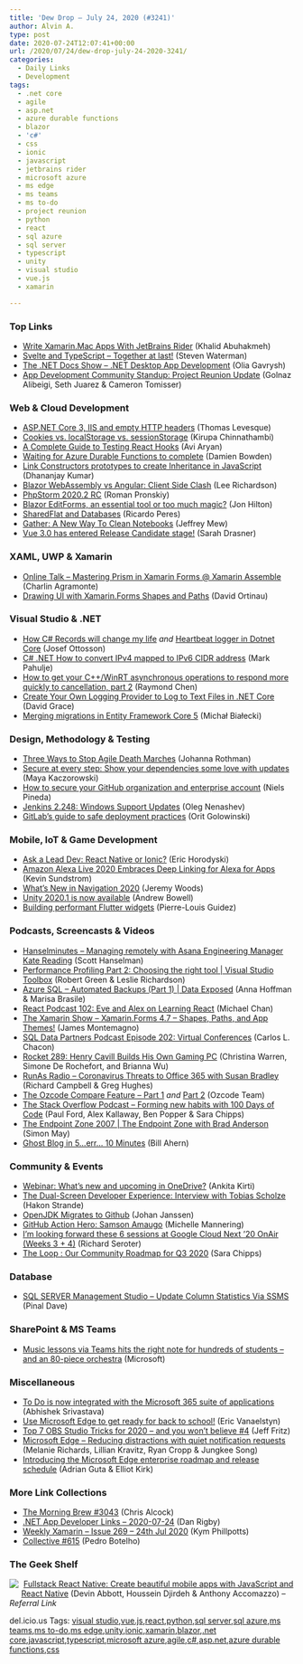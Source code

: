 ```yaml
---
title: 'Dew Drop – July 24, 2020 (#3241)'
author: Alvin A.
type: post
date: 2020-07-24T12:07:41+00:00
url: /2020/07/24/dew-drop-july-24-2020-3241/
categories:
  - Daily Links
  - Development
tags:
  - .net core
  - agile
  - asp.net
  - azure durable functions
  - blazor
  - 'c#'
  - css
  - ionic
  - javascript
  - jetbrains rider
  - microsoft azure
  - ms edge
  - ms teams
  - ms to-do
  - project reunion
  - python
  - react
  - sql azure
  - sql server
  - typescript
  - unity
  - visual studio
  - vue.js
  - xamarin

---
```

### <a name="top"></a>Top Links

  * <a href="https://khalidabuhakmeh.com/write-xamarin-mac-apps-with-jetbrains-rider" target="_blank" rel="noopener noreferrer">Write Xamarin.Mac Apps With JetBrains Rider</a> (Khalid Abuhakmeh)
  * <a href="https://blog.scottlogic.com/2020/07/24/svelte-ts.html" target="_blank" rel="noopener noreferrer">Svelte and TypeScript &#8211; Together at last!</a> (Steven Waterman)
  * <a href="https://www.youtube.com/watch?v=mWhSgasKVhE&feature=youtu.be" target="_blank" rel="noopener noreferrer">The .NET Docs Show &#8211; .NET Desktop App Development</a> (Olia Gavrysh)
  * <a href="https://channel9.msdn.com/Shows/App-Development-Community-Standup/App-Development-Community-Standup-Project-Reunion-Update?WT.mc_id=DX_MVP4025064" target="_blank" rel="noopener noreferrer">App Development Community Standup: Project Reunion Update</a> (Golnaz Alibeigi, Seth Juarez & Cameron Tomisser)



### <a name="web"></a>Web & Cloud Development

  * <a href="https://thomaslevesque.com/2020/07/23/aspnet-core-iis-and-empty-http-headers/" target="_blank" rel="noopener noreferrer">ASP.NET Core 3, IIS and empty HTTP headers</a> (Thomas Levesque)
  * <a href="https://www.kirupa.com/hodgepodge/cookies_local_session_storage.htm" target="_blank" rel="noopener noreferrer">Cookies vs. localStorage vs. sessionStorage</a> (Kirupa Chinnathambi)
  * <a href="https://www.toptal.com/react/testing-react-hooks-tutorial" target="_blank" rel="noopener noreferrer">A Complete Guide to Testing React Hooks</a> (Avi Aryan)
  * <a href="https://damienbod.com/2020/07/24/waiting-for-azure-durable-functions-to-complete/" target="_blank" rel="noopener noreferrer">Waiting for Azure Durable Functions to complete</a> (Damien Bowden)
  * <a href="https://debugmode.net/2020/07/24/link-constructors-prototypes-to-create-inheritance-in-javascript/" target="_blank" rel="noopener noreferrer">Link Constructors prototypes to create Inheritance in JavaScript</a> (Dhananjay Kumar)
  * <a href="http://www.leerichardson.com/2020/07/blazor-webassembly-vs-angular-client.html" target="_blank" rel="noopener noreferrer">Blazor WebAssembly vs Angular: Client Side Clash</a> (Lee Richardson)
  * <a href="https://blog.jetbrains.com/phpstorm/2020/07/phpstorm-2020-2-rc/" target="_blank" rel="noopener noreferrer">PhpStorm 2020.2 RC</a> (Roman Pronskiy)
  * <a href="https://jonhilton.net/why-use-blazor-edit-forms/" target="_blank" rel="noopener noreferrer">Blazor EditForms, an essential tool or too much magic?</a> (Jon Hilton)
  * <a href="https://weblogs.asp.net/ricardoperes/sharedflat-and-databases?WT.mc_id=DX_MVP4025064" target="_blank" rel="noopener noreferrer">SharedFlat and Databases</a> (Ricardo Peres)
  * <a href="https://devblogs.microsoft.com/python/gather-a-new-way-to-clean-notebooks/" target="_blank" rel="noopener noreferrer">Gather: A New Way To Clean Notebooks</a> (Jeffrey Mew)
  * <a href="https://css-tricks.com/vue-3-0-has-entered-release-candidate-stage/" target="_blank" rel="noopener noreferrer">Vue 3.0 has entered Release Candidate stage!</a> (Sarah Drasner)



### <a name="silverlight"></a>XAML, UWP & Xamarin

  * <a href="https://xamgirl.com/online-talk-mastering-prism-in-xamarin-forms-xamarin-assemble/" target="_blank" rel="noopener noreferrer">Online Talk – Mastering Prism in Xamarin Forms @ Xamarin Assemble</a> (Charlin Agramonte)
  * <a href="https://devblogs.microsoft.com/xamarin/xamarin-forms-shapes-and-paths/" target="_blank" rel="noopener noreferrer">Drawing UI with Xamarin.Forms Shapes and Paths</a> (David Ortinau)



### <a name="dotnet"></a>Visual Studio & .NET

  * <a href="https://josef.codes/how-csharp-records-will-change-my-life/" target="_blank" rel="noopener noreferrer">How C# Records will change my life</a> _and_ <a href="https://josef.codes/heartbeat-logger-in-dotnet-core/" target="_blank" rel="noopener noreferrer">Heartbeat logger in Dotnet Core</a> (Josef Ottosson)
  * <a href="http://feedproxy.google.com/~r/MetadataConsulting/~3/RGRVepZFxSE/CSharp-dotNET-How-to-convert-IPv4-mapped-to-IPv6-with-CIDR-address.html" target="_blank" rel="noopener noreferrer">C# .NET How to convert IPv4 mapped to IPv6 CIDR address</a> (Mark Pahulje)
  * <a href="https://devblogs.microsoft.com/oldnewthing/20200723-00/?p=104000" target="_blank" rel="noopener noreferrer">How to get your C++/WinRT asynchronous operations to respond more quickly to cancellation, part 2</a> (Raymond Chen)
  * <a href="https://www.roundthecode.com/dotnet/create-your-own-logging-provider-to-log-to-text-files-in-net-core" target="_blank" rel="noopener noreferrer">Create Your Own Logging Provider to Log to Text Files in .NET Core</a> (David Grace)
  * <a href="http://www.michalbialecki.com/2020/07/24/merging-migrations-in-entity-framework-core-5/?utm_source=rss&utm_medium=rss&utm_campaign=merging-migrations-in-entity-framework-core-5" target="_blank" rel="noopener noreferrer">Merging migrations in Entity Framework Core 5</a> (Michał Białecki)



### <a name="design"></a>Design, Methodology & Testing

  * <a href="http://feedproxy.google.com/~r/ManagingProductDevelopment/~3/bVbWGB9qWwM/" target="_blank" rel="noopener noreferrer">Three Ways to Stop Agile Death Marches</a> (Johanna Rothman)
  * <a href="https://github.blog/2020-07-23-secure-at-every-step-show-your-dependencies-some-love-with-updates/" target="_blank" rel="noopener noreferrer">Secure at every step: Show your dependencies some love with updates</a> (Maya Kaczorowski)
  * <a href="https://github.blog/2020-07-23-how-to-secure-your-github-organization-and-enterprise-account/" target="_blank" rel="noopener noreferrer">How to secure your GitHub organization and enterprise account</a> (Niels Pineda)
  * <a href="http://feedproxy.google.com/~r/ContinuousBlog/~3/bb8XgbHIZSA/" target="_blank" rel="noopener noreferrer">Jenkins 2.248: Windows Support Updates</a> (Oleg Nenashev)
  * <a href="https://about.gitlab.com/blog/2020/07/23/safe-deploys/" target="_blank" rel="noopener noreferrer">GitLab&#8217;s guide to safe deployment practices</a> (Orit Golowinski)



### <a name="mobile"></a>Mobile, IoT & Game Development

  * <a href="https://ionicframework.com/blog/ask-a-lead-dev-react-native-or-ionic/" target="_blank" rel="noopener noreferrer">Ask a Lead Dev: React Native or Ionic?</a> (Eric Horodyski)
  * <a href="http://feedproxy.google.com/~r/ProgrammableWeb/~3/thDgNppWzBU/23" target="_blank" rel="noopener noreferrer">Amazon Alexa Live 2020 Embraces Deep Linking for Alexa for Apps</a> (Kevin Sundstrom)
  * <a href="http://feedproxy.google.com/~r/blogspot/hsDu/~3/FX5yH2GrOfU/whats-new-in-navigation-2020.html" target="_blank" rel="noopener noreferrer">What’s New in Navigation 2020</a> (Jeremy Woods)
  * <a href="https://blogs.unity3d.com/2020/07/23/unity-2020-1-is-now-available/" target="_blank" rel="noopener noreferrer">Unity 2020.1 is now available</a> (Andrew Bowell)
  * <a href="https://medium.com/flutter/building-performant-flutter-widgets-3b2558aa08fa?source=rss----4da7dfd21a33---4" target="_blank" rel="noopener noreferrer">Building performant Flutter widgets</a> (Pierre-Louis Guidez)



### <a name="podcasts"></a>Podcasts, Screencasts & Videos

  * <a href="https://hanselminutes.simplecast.com/episodes/managing-remotely-with-asana-engineering-manager-kate-reading-SDqJt__o" target="_blank" rel="noopener noreferrer">Hanselminutes &#8211; Managing remotely with Asana Engineering Manager Kate Reading</a> (Scott Hanselman)
  * <a href="https://channel9.msdn.com/Shows/Visual-Studio-Toolbox/Performance-Profiling-Part-2-Choosing-the-right-tool?WT.mc_id=DX_MVP4025064" target="_blank" rel="noopener noreferrer">Performance Profiling Part 2: Choosing the right tool | Visual Studio Toolbox</a> (Robert Green & Leslie Richardson)
  * <a href="https://channel9.msdn.com/Shows/Data-Exposed/Azure-SQL-Automated-Backups-Part-1?WT.mc_id=DX_MVP4025064" target="_blank" rel="noopener noreferrer">Azure SQL &#8211; Automated Backups (Part 1) | Data Exposed</a> (Anna Hoffman & Marisa Brasile)
  * <a href="https://reactpodcast.com/episodes/102-fnk8fNcD" target="_blank" rel="noopener noreferrer">React Podcast 102: Eve and Alex on Learning React</a> (Michael Chan)
  * <a href="https://channel9.msdn.com/Shows/XamarinShow/XamarinForms-47-Shapes-Paths-and-App-Themes" target="_blank" rel="noopener noreferrer">The Xamarin Show &#8211; Xamarin.Forms 4.7 &#8211; Shapes, Paths, and App Themes!</a> (James Montemagno)
  * <a href="https://sqldatapartners.com/2020/07/22/episode-202-virtual-conferences/" target="_blank" rel="noopener noreferrer">SQL Data Partners Podcast Episode 202: Virtual Conferences</a> (Carlos L. Chacon)
  * <a href="http://relay.fm/rocket/289" target="_blank" rel="noopener noreferrer">Rocket 289: Henry Cavill Builds His Own Gaming PC</a> (Christina Warren, Simone De Rochefort, and Brianna Wu)
  * <a href="http://feedproxy.google.com/~r/RunaAsRadioWma/~3/ky-wdyoZdFs/default.aspx" target="_blank" rel="noopener noreferrer">RunAs Radio &#8211; Coronavirus Threats to Office 365 with Susan Bradley</a> (Richard Campbell & Greg Hughes)
  * <a href="http://www.youtube.com/watch?v=x8S6GvACvGs" target="_blank" rel="noopener noreferrer">The Ozcode Compare Feature &#8211; Part 1</a> _and_ <a href="http://www.youtube.com/watch?v=KHFEqCrYPFA" target="_blank" rel="noopener noreferrer">Part 2</a> (Ozcode Team)
  * <a href="https://the-stack-overflow-podcast.simplecast.com/episodes/forming-new-habits-with-100-days-of-code-hg94fyRM" target="_blank" rel="noopener noreferrer">The Stack Overflow Podcast &#8211; Forming new habits with 100 Days of Code</a> (Paul Ford, Alex Kallaway, Ben Popper & Sara Chipps)
  * <a href="https://channel9.msdn.com/Series/Endpoint-Zone/The-Endpoint-Zone-2007?WT.mc_id=DX_MVP4025064" target="_blank" rel="noopener noreferrer">The Endpoint Zone 2007 | The Endpoint Zone with Brad Anderson</a> (Simon May)
  * <a href="http://www.youtube.com/watch?v=oGT4spUJplk" target="_blank" rel="noopener noreferrer">Ghost Blog in 5&#8230;err&#8230; 10 Minutes</a> (Bill Ahern)



### <a name="events"></a>Community & Events

  * <a href="https://techcommunity.microsoft.com/t5/microsoft-onedrive-blog/webinar-what-s-new-and-upcoming-in-onedrive/ba-p/1540217" target="_blank" rel="noopener noreferrer">Webinar: What&#8217;s new and upcoming in OneDrive?</a> (Ankita Kirti)
  * <a href="https://devblogs.microsoft.com/surface-duo/the-dual-screen-developer-experience-interview-with-tobias-scholze/" target="_blank" rel="noopener noreferrer">The Dual-Screen Developer Experience: Interview with Tobias Scholze</a> (Hakon Strande)
  * <a href="https://www.infoq.com/news/2020/07/openjdk-github-migration/?utm_campaign=infoq_content&utm_source=infoq&utm_medium=feed&utm_term=global" target="_blank" rel="noopener noreferrer">OpenJDK Migrates to Github</a> (Johan Janssen)
  * <a href="https://github.blog/2020-07-24-github-action-hero-samson-amaugo/" target="_blank" rel="noopener noreferrer">GitHub Action Hero: Samson Amaugo</a> (Michelle Mannering)
  * <a href="https://seroter.com/2020/07/23/im-looking-forward-these-6-sessions-at-google-cloud-next-20-onair-weeks-3-4/" target="_blank" rel="noopener noreferrer">I’m looking forward these 6 sessions at Google Cloud Next ’20 OnAir (Weeks 3 + 4)</a> (Richard Seroter)
  * <a href="https://stackoverflow.blog/2020/07/23/the-loop-our-community-roadmap-for-q3-2020/" target="_blank" rel="noopener noreferrer">The Loop : Our Community Roadmap for Q3 2020</a> (Sara Chipps)



### <a name="sql"></a>Database

  * <a href="https://blog.sqlauthority.com/2020/07/24/sql-server-management-studio-update-column-statistics-via-ssms/?utm_source=rss&utm_medium=rss&utm_campaign=sql-server-management-studio-update-column-statistics-via-ssms" target="_blank" rel="noopener noreferrer">SQL SERVER Management Studio – Update Column Statistics Via SSMS</a> (Pinal Dave)



### <a name="sp"></a>SharePoint & MS Teams

  * <a href="https://news.microsoft.com/en-gb/2020/07/23/music-lessons-via-teams-hits-the-right-note-for-hundreds-of-students-and-an-80-piece-orchestra/" target="_blank" rel="noopener noreferrer">Music lessons via Teams hits the right note for hundreds of students – and an 80-piece orchestra</a> (Microsoft)



### <a name="misc"></a>Miscellaneous

  * <a href="https://techcommunity.microsoft.com/t5/microsoft-to-do-blog/to-do-is-now-integrated-with-the-microsoft-365-suite-of/ba-p/1543408" target="_blank" rel="noopener noreferrer">To Do is now integrated with the Microsoft 365 suite of applications</a> (Abhishek Srivastava)
  * <a href="https://techcommunity.microsoft.com/t5/education-blog/use-microsoft-edge-to-get-ready-for-back-to-school/ba-p/1542383" target="_blank" rel="noopener noreferrer">Use Microsoft Edge to get ready for back to school!</a> (Eric Vanaelstyn)
  * <a href="https://jeffreyfritz.com/2020/07/top-7-obs-studio-tricks-for-2020-and-you-wont-believe-4/" target="_blank" rel="noopener noreferrer">Top 7 OBS Studio Tricks for 2020 – and you won’t believe #4</a> (Jeff Fritz)
  * <a href="https://blogs.windows.com/msedgedev/2020/07/23/reducing-distractions-quiet-notification-requests/?WT.mc_id=DX_MVP4025064" target="_blank" rel="noopener noreferrer">Microsoft Edge &#8211; Reducing distractions with quiet notification requests</a> (Melanie Richards, Lillian Kravitz, Ryan Cropp & Jungkee Song)
  * <a href="https://blogs.windows.com/msedgedev/2020/07/23/introducing-enterprise-roadmap-release-schedule/?WT.mc_id=DX_MVP4025064" target="_blank" rel="noopener noreferrer">Introducing the Microsoft Edge enterprise roadmap and release schedule</a> (Adrian Guta & Elliot Kirk)



### <a name="links"></a>More Link Collections

  * <a href="http://feedproxy.google.com/~r/ReflectivePerspective/~3/h33GXFMsxMg/" target="_blank" rel="noopener noreferrer">The Morning Brew #3043</a> (Chris Alcock)
  * <a href="https://links.danrigby.com/2020/07/app-developer-links-2020-07-24/" target="_blank" rel="noopener noreferrer">.NET App Developer Links &#8211; 2020-07-24</a> (Dan Rigby)
  * <a href="http://weeklyxamarin.com/issues/269" target="_blank" rel="noopener noreferrer">Weekly Xamarin &#8211; Issue 269 &#8211; 24th Jul 2020</a> (Kym Phillpotts)
  * <a href="http://feedproxy.google.com/~r/tympanus/~3/EVntoo9aXpU/" target="_blank" rel="noopener noreferrer">Collective #615</a> (Pedro Botelho)



### <a name="shelf"></a>The Geek Shelf

<a href="https://www.amazon.com/Fullstack-React-Native-beautiful-JavaScript/dp/1728995558/?tag=amavin-20" target="_blank" rel="noopener noreferrer"><img data-recalc-dims="1" decoding="async" align="left" style="margin: 0px 5px 10px 0px; border: 0px currentcolor; border-image: none; float: left; display: inline; background-image: none;" src="https://i0.wp.com/www.amazon.com/images/I/7176S6Fyc7L._AC_UY218_.jpg?w=660&#038;ssl=1" border="0" /></a>&nbsp;<a href="https://www.amazon.com/Fullstack-React-Native-beautiful-JavaScript/dp/1728995558/?tag=amavin-20" target="_blank" rel="noopener noreferrer">Fullstack React Native: Create beautiful mobile apps with JavaScript and React Native</a> (Devin Abbott, Houssein Djirdeh & Anthony Accomazzo) _&#8211; Referral Link_









<div class="wlWriterEditableSmartContent" id="scid:77ECF5F8-D252-44F5-B4EB-D463C5396A79:6a999cce-421d-41db-bd52-7aae95dcde31" style="margin: 0px; padding: 0px; float: none; display: inline;">
  del.icio.us Tags: <a href="http://del.icio.us/popular/visual+studio" rel="tag">visual studio</a>,<a href="http://del.icio.us/popular/vue.js" rel="tag">vue.js</a>,<a href="http://del.icio.us/popular/react" rel="tag">react</a>,<a href="http://del.icio.us/popular/python" rel="tag">python</a>,<a href="http://del.icio.us/popular/sql+server" rel="tag">sql server</a>,<a href="http://del.icio.us/popular/sql+azure" rel="tag">sql azure</a>,<a href="http://del.icio.us/popular/ms+teams" rel="tag">ms teams</a>,<a href="http://del.icio.us/popular/ms+to-do" rel="tag">ms to-do</a>,<a href="http://del.icio.us/popular/ms+edge" rel="tag">ms edge</a>,<a href="http://del.icio.us/popular/unity" rel="tag">unity</a>,<a href="http://del.icio.us/popular/ionic" rel="tag">ionic</a>,<a href="http://del.icio.us/popular/xamarin" rel="tag">xamarin</a>,<a href="http://del.icio.us/popular/blazor" rel="tag">blazor</a>,<a href="http://del.icio.us/popular/.net+core" rel="tag">.net core</a>,<a href="http://del.icio.us/popular/javascript" rel="tag">javascript</a>,<a href="http://del.icio.us/popular/typescript" rel="tag">typescript</a>,<a href="http://del.icio.us/popular/microsoft+azure" rel="tag">microsoft azure</a>,<a href="http://del.icio.us/popular/agile" rel="tag">agile</a>,<a href="http://del.icio.us/popular/c%23" rel="tag">c#</a>,<a href="http://del.icio.us/popular/asp.net" rel="tag">asp.net</a>,<a href="http://del.icio.us/popular/azure+durable+functions" rel="tag">azure durable functions</a>,<a href="http://del.icio.us/popular/css" rel="tag">css</a>
</div>